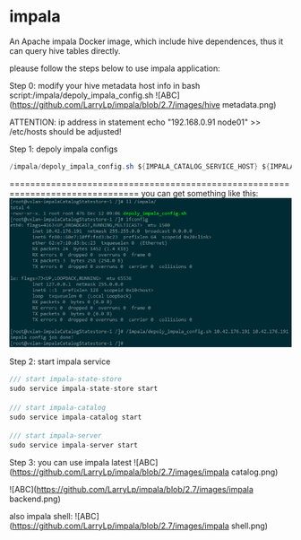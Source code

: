 # impala
An Apache impala Docker image, which include hive dependences, thus it can query hive tables directly.

pleause follow the steps below to use impala application:

Step 0: modify your hive metadata host info in bash script:/impala/depoly_impala_config.sh
![ABC](https://github.com/LarryLp/impala/blob/2.7/images/hive metadata.png)

ATTENTION: ip address in statement echo "192.168.0.91 node01" >> /etc/hosts should be adjusted!

Step 1: depoly impala configs
```java  
/impala/depoly_impala_config.sh ${IMPALA_CATALOG_SERVICE_HOST} ${IMPALA_STATE_STORE_HOST}
```
===============================================================================
you can get something like this:
![ABC](https://github.com/LarryLp/impala/blob/2.7/images/depoly_impala_config.png) 


Step 2: start impala service

```java
/// start impala-state-store
sudo service impala-state-store start

/// start impala-catalog
sudo service impala-catalog start

/// start impala-server
sudo service impala-server start
```

Step 3: you can use impala latest
![ABC](https://github.com/LarryLp/impala/blob/2.7/images/impala catalog.png)

![ABC](https://github.com/LarryLp/impala/blob/2.7/images/impala backend.png)

also impala shell:
![ABC](https://github.com/LarryLp/impala/blob/2.7/images/impala shell.png)
